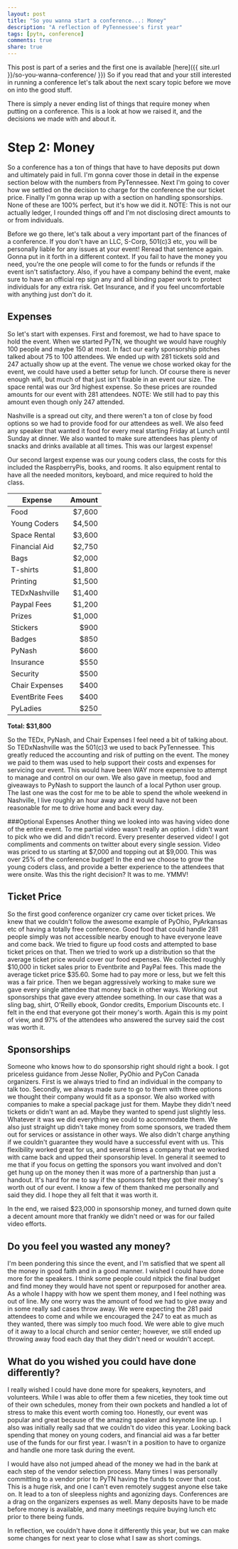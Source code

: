 ```yaml
---
layout: post
title: "So you wanna start a conference...: Money"
description: "A reflection of PyTennessee's first year"
tags: [pytn, conference]
comments: true
share: true
---
```

This post is part of a series and the first one is available [here]({{ site.url }}/so-you-wanna-conference/ }})
So if you read that and your still interested in running a conference let's talk
about the next scary topic before we move on into the good stuff.

There is simply a never ending list of things that require money when putting
on a conference.  This is a look at how we raised it, and the decisions we
made with and about it.

Step 2: Money
=============
So a conference has a ton of things that have to have deposits put down and
ultimately paid in full.  I'm gonna cover those in detail in the expense
section below with the numbers from PyTennessee.  Next I'm going to cover
how we settled on the decision to charge for the conference the our ticket
price.  Finally I'm gonna wrap up with a section on handling sponsorships.
None of these are 100% perfect, but it's how we did it.  NOTE: This is not
our actually ledger, I rounded things off and I'm not disclosing direct
amounts to or from individuals.

Before we go there, let's talk about a very important part of the finances of
a conference. If you don't have an LLC, S-Corp, 501(c)3 etc, you will be
personally liable for any issues at your event! Reread that sentence again.
Gonna put in it forth in a different context. If you fail to have the money you
need, you're the one people will come to for the funds or refunds if the event
isn't satisfactory. Also, if you have a company behind the event, make sure to
have an official rep sign any and all binding paper work to protect individuals
for any extra risk. Get Insurance, and if you feel uncomfortable with anything
    just don't do it.

Expenses
-------------
So let's start with expenses.  First and foremost, we had to have space to
hold the event.  When we started PyTN, we thought we would have roughly 100
people and maybe 150 at most. In fact our early sponsorship pitches talked
about 75 to 100 attendees. We ended up with 281 tickets sold and 247 actually
show up at the event.  The venue we chose worked okay for the event, we
could have used a better setup for lunch. Of course there is never enough
wifi, but much of that just isn't fixable in an event our size. The space
rental was our 3rd highest expense. So these prices are rounded amounts for
our event with 281 attendees. NOTE: We still had to pay this amount even
though only 247 attended.

Nashville is a spread out city, and there weren't a ton of close by food
options so we had to provide food for our attendees as well. We also feed
any speaker that wanted it food for every meal starting Friday at Lunch
until Sunday at dinner. We also wanted to make sure attendees has plenty
of snacks and drinks available at all times.  This was our largest expense!

Our second largest expense was our young coders class, the costs for this
included the RaspberryPis, books, and rooms.  It also  equipment rental to
have all the needed monitors, keyboard, and mice required to hold the class.

Expense | Amount
------- | ------:
Food | $7,600
Young Coders | $4,500
Space Rental | $3,600
Financial Aid | $2,750
Bags | $2,000
T-shirts | $1,800
Printing | $1,500
TEDxNashville | $1,400
Paypal Fees | $1,200
Prizes | $1,000
Stickers | $900
Badges | $850
PyNash | $600
Insurance | $550
Security | $500
Chair Expenses | $400
EventBrite Fees | $400
PyLadies | $250

**Total: $31,800**

So the TEDx, PyNash, and Chair Expenses I feel need a bit of talking about. So
TEDxNashville was the 501(c)3 we used to back PyTennessee.  This greatly reduced
the accounting and risk of putting on the event. The money we paid to them was
used to help support their costs and expenses for servicing our event.  This
would have been WAY more expensive to attempt to manage and control on our own.
We also gave in meetup, food and giveaways to PyNash to support the launch of
a local Python user group. The last one was the cost for me to be able to spend
the whole weekend in Nashville, I live roughly an hour away and it would have
not been reasonable for me to drive home and back every day.

###Optional Expenses
Another thing we looked into was having video done of the entire event. To me
partial video wasn't really an option.  I didn't want to pick who we did and
didn't record. Every presenter deserved video! I got compliments and comments on
twitter about every single session. Video was priced to us starting at $7,000
and topping out at $9,000.  This was over 25% of the conference budget! In the
end we choose to grow the young coders class, and provide a better experience to
the attendees that were onsite.  Was this the right decision?  It was to me.
YMMV!

Ticket Price
------------
So the first good conference organizer cry came over ticket prices. We knew that
we couldn't follow the awesome example of PyOhio, PyArkansas etc of having
a totally free conference. Good food that could handle 281 people simply was not
accessible nearby enough to have everyone leave and come back. We tried to
figure up food costs and attempted to base ticket prices on that. Then we tried
to work up a distribution so that the average ticket price would cover our food
expenses. We collected roughly $10,000 in ticket sales prior to Eventbrite and
PayPal fees. This made the average ticket price $35.60. Some had to pay more or
less, but we felt this was a fair price.  Then we began aggressively working to
make sure we gave every single attendee that money back in other ways. Working
out sponsorships that gave every attendee something. In our case that was
a sling bag, shirt, O'Reilly ebook, Gondor credits, Emporium Discounts etc.
I felt in the end that everyone got their money's worth. Again this is my point
of view, and 97% of the attendees who answered the survey said the cost was
worth it.

Sponsorships
--------------
Someone who knows how to do sponsorship right should right a book. I got
priceless guidance from Jesse Noller, PyOhio and PyCon Canada organizers. First
is we always tried to find an individual in the company to talk too.  Secondly,
we always made sure to go to them with three options we thought their company
would fit as a sponsor.  We also worked with companies to make a special package
just for them.  Maybe they didn't need tickets or didn't want an ad. Maybe they
wanted to spend just slightly less. Whatever it was we did everything we could
to accommodate them.  We also just straight up didn't take money from some
sponsors, we traded them out for services or assistance in other ways. We also
didn't charge anything if we couldn't guarantee they would have a successful
event with us. This flexibility worked great for us, and several times a company
that we worked with came back and upped their sponsorship level.  In general it
seemed to me that if you focus on getting the sponsors you want involved and
don't get hung up on the money then it was more of a partnership than just a
handout.  It's hard for me to say if the sponsors felt they got their money's
worth out of our event.  I know a few of them thanked me personally and said
they did. I hope they all felt that it was worth it.

In the end, we raised $23,000 in sponsorship money, and turned down quite
a decent amount more that frankly we didn't need or was for our failed video
efforts.


Do you feel you wasted any money?
---------------------------------
I'm been pondering this since the event, and I'm satisfied that we spent all the
money in good faith and in a good manner. I wished I could have done more for
the speakers. I think some people could nitpick the final budget and find money
they would have not spent or repurposed for another area. As a whole I happy
with how we spent them money, and I feel nothing was out of line. My one worry
was the amount of food we had to give away and in some really sad cases throw
away.  We were expecting the 281 paid attendees to come and while we encouraged
the 247 to eat as much as they wanted, there was simply too much food. We were
able to give much of it away to a local church and senior center; however, we
still ended up throwing away food each day that they didn't need or wouldn't
accept.

What do you wished you could have done differently?
---------------------------------------------------
I really wished I could have done more for speakers, keynoters, and volunteers.
While I was able to offer them a few niceties, they took time out of their own
schedules, money from their own pockets and handled a lot of stress to make this
event worth coming too. Honestly, our event was popular and great because of the
amazing speaker and keynote line up. I also was initially really sad that we
couldn't do video this year. Looking back spending that money on young coders,
and financial aid was a far better use of the funds for our first year. I wasn't
in a position to have to organize and handle one more task during the event.

I would have also not jumped ahead of the money we had in the bank at each step
of the vendor selection process. Many times I was personally committing to
a vendor prior to PyTN having the funds to cover that cost.  This is a huge
risk, and one I can't even remotely suggest anyone else take on. It lead to
a ton of sleepless nights and agonizing days. Conferences are a drag on the
organizers expenses as well. Many deposits have to be made before money is
available, and many meetings require buying lunch etc prior to there being
funds.

In reflection, we couldn't have done it differently this year, but we can make
some changes for next year to close what I saw as short comings.
